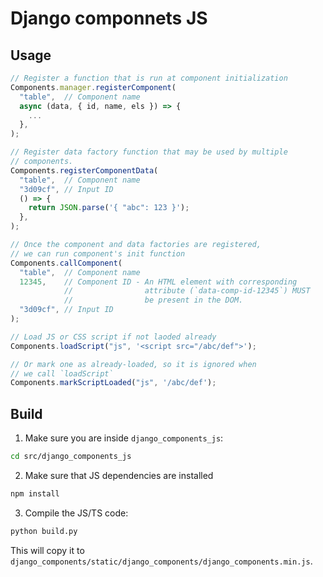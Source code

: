 # Django componnets JS

## Usage

```js
// Register a function that is run at component initialization
Components.manager.registerComponent(
  "table",  // Component name
  async (data, { id, name, els }) => {
    ...
  },
);

// Register data factory function that may be used by multiple
// components.
Components.registerComponentData(
  "table",  // Component name
  "3d09cf", // Input ID
  () => {
    return JSON.parse('{ "abc": 123 }');
  },
);

// Once the component and data factories are registered,
// we can run component's init function
Components.callComponent(
  "table",  // Component name
  12345,    // Component ID - An HTML element with corresponding
            //                attribute (`data-comp-id-12345`) MUST
            //                be present in the DOM.
  "3d09cf", // Input ID
);

// Load JS or CSS script if not laoded already
Components.loadScript("js", '<script src="/abc/def">');

// Or mark one as already-loaded, so it is ignored when
// we call `loadScript`
Components.markScriptLoaded("js", '/abc/def');
```

## Build

1. Make sure you are inside `django_components_js`:

```sh
cd src/django_components_js
```

2. Make sure that JS dependencies are installed

```sh
npm install
```

3. Compile the JS/TS code:

```sh
python build.py
```

This will copy it to `django_components/static/django_components/django_components.min.js`.
